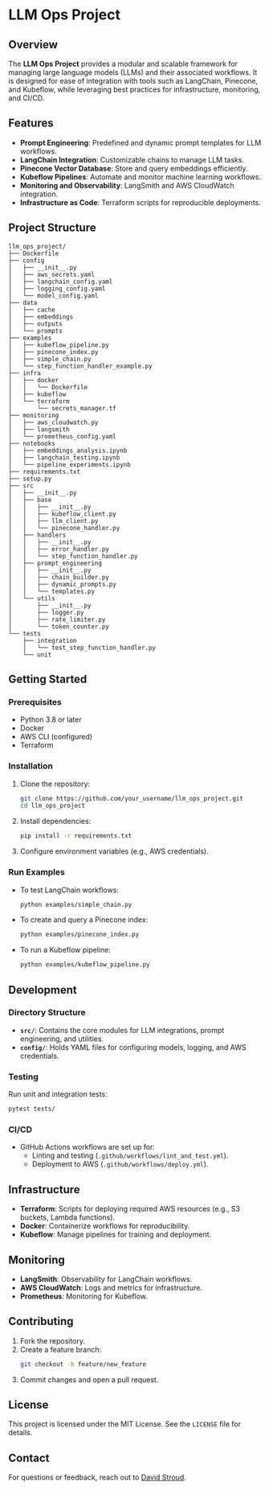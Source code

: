 # LLM Ops Project

## Overview
The **LLM Ops Project** provides a modular and scalable framework for managing large language models (LLMs) and their associated workflows. It is designed for ease of integration with tools such as LangChain, Pinecone, and Kubeflow, while leveraging best practices for infrastructure, monitoring, and CI/CD.

## Features
- **Prompt Engineering**: Predefined and dynamic prompt templates for LLM workflows.
- **LangChain Integration**: Customizable chains to manage LLM tasks.
- **Pinecone Vector Database**: Store and query embeddings efficiently.
- **Kubeflow Pipelines**: Automate and monitor machine learning workflows.
- **Monitoring and Observability**: LangSmith and AWS CloudWatch integration.
- **Infrastructure as Code**: Terraform scripts for reproducible deployments.

## Project Structure
```plaintext
llm_ops_project/
├── Dockerfile
├── config
│   ├── __init__.py
│   ├── aws_secrets.yaml
│   ├── langchain_config.yaml
│   ├── logging_config.yaml
│   └── model_config.yaml
├── data
│   ├── cache
│   ├── embeddings
│   ├── outputs
│   └── prompts
├── examples
│   ├── kubeflow_pipeline.py
│   ├── pinecone_index.py
│   ├── simple_chain.py
│   └── step_function_handler_example.py
├── infra
│   ├── docker
│   │   └── Dockerfile
│   ├── kubeflow
│   └── terraform
│       └── secrets_manager.tf
├── monitoring
│   ├── aws_cloudwatch.py
│   ├── langsmith
│   └── prometheus_config.yaml
├── notebooks
│   ├── embeddings_analysis.ipynb
│   ├── langchain_testing.ipynb
│   └── pipeline_experiments.ipynb
├── requirements.txt
├── setup.py
├── src
│   ├── __init__.py
│   ├── base
│   │   ├── __init__.py
│   │   ├── kubeflow_client.py
│   │   ├── llm_client.py
│   │   └── pinecone_handler.py
│   ├── handlers
│   │   ├── __init__.py
│   │   ├── error_handler.py
│   │   └── step_function_handler.py
│   ├── prompt_engineering
│   │   ├── __init__.py
│   │   ├── chain_builder.py
│   │   ├── dynamic_prompts.py
│   │   └── templates.py
│   └── utils
│       ├── __init__.py
│       ├── logger.py
│       ├── rate_limiter.py
│       └── token_counter.py
└── tests
    ├── integration
    │   └── test_step_function_handler.py
    └── unit
```

## Getting Started

### Prerequisites
- Python 3.8 or later
- Docker
- AWS CLI (configured)
- Terraform

### Installation
1. Clone the repository:
    ```bash
    git clone https://github.com/your_username/llm_ops_project.git
    cd llm_ops_project
    ```
2. Install dependencies:
    ```bash
    pip install -r requirements.txt
    ```
3. Configure environment variables (e.g., AWS credentials).

### Run Examples
- To test LangChain workflows:
    ```bash
    python examples/simple_chain.py
    ```
- To create and query a Pinecone index:
    ```bash
    python examples/pinecone_index.py
    ```
- To run a Kubeflow pipeline:
    ```bash
    python examples/kubeflow_pipeline.py
    ```

## Development
### Directory Structure
- **`src/`**: Contains the core modules for LLM integrations, prompt engineering, and utilities.
- **`config/`**: Holds YAML files for configuring models, logging, and AWS credentials.

### Testing
Run unit and integration tests:
```bash
pytest tests/
```

### CI/CD
- GitHub Actions workflows are set up for:
  - Linting and testing (`.github/workflows/lint_and_test.yml`).
  - Deployment to AWS (`.github/workflows/deploy.yml`).

## Infrastructure
- **Terraform**: Scripts for deploying required AWS resources (e.g., S3 buckets, Lambda functions).
- **Docker**: Containerize workflows for reproducibility.
- **Kubeflow**: Manage pipelines for training and deployment.

## Monitoring
- **LangSmith**: Observability for LangChain workflows.
- **AWS CloudWatch**: Logs and metrics for infrastructure.
- **Prometheus**: Monitoring for Kubeflow.

## Contributing
1. Fork the repository.
2. Create a feature branch:
    ```bash
    git checkout -b feature/new_feature
    ```
3. Commit changes and open a pull request.

## License
This project is licensed under the MIT License. See the `LICENSE` file for details.

## Contact
For questions or feedback, reach out to [David Stroud](mailto:david@davidstroud.me).

